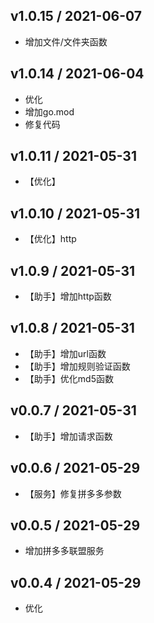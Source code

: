 ## v1.0.15 / 2021-06-07

- 增加文件/文件夹函数

## v1.0.14 / 2021-06-04

- 优化
- 增加go.mod
- 修复代码

## v1.0.11 / 2021-05-31

- 【优化】

## v1.0.10 / 2021-05-31

- 【优化】http

## v1.0.9 / 2021-05-31

- 【助手】增加http函数

## v1.0.8 / 2021-05-31

- 【助手】增加url函数
- 【助手】增加规则验证函数
- 【助手】优化md5函数

## v0.0.7 / 2021-05-31

- 【助手】增加请求函数

## v0.0.6 / 2021-05-29

- 【服务】修复拼多多参数

## v0.0.5 / 2021-05-29

- 增加拼多多联盟服务

## v0.0.4 / 2021-05-29

- 优化
